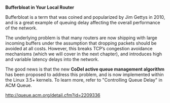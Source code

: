 __Bufferbloat in Your Local Router__

Bufferbloat is a term that was coined and popularized by Jim Gettys in 2010, and is a great example of queuing delay affecting the overall performance of the network.

The underlying problem is that many routers are now shipping with large incoming buffers under the assumption that dropping packets should be avoided at all costs. However, this breaks TCP’s congestion avoidance mechanisms (which we will cover in the next chapter), and introduces high and variable latency delays into the network.

The good news is that the new __CoDel active queue management algorithm__ has been proposed to address this problem, and is now implemented within the Linux 3.5+ kernels. To learn more, refer to "Controlling Queue Delay" in ACM Queue.

http://queue.acm.org/detail.cfm?id=2209336
